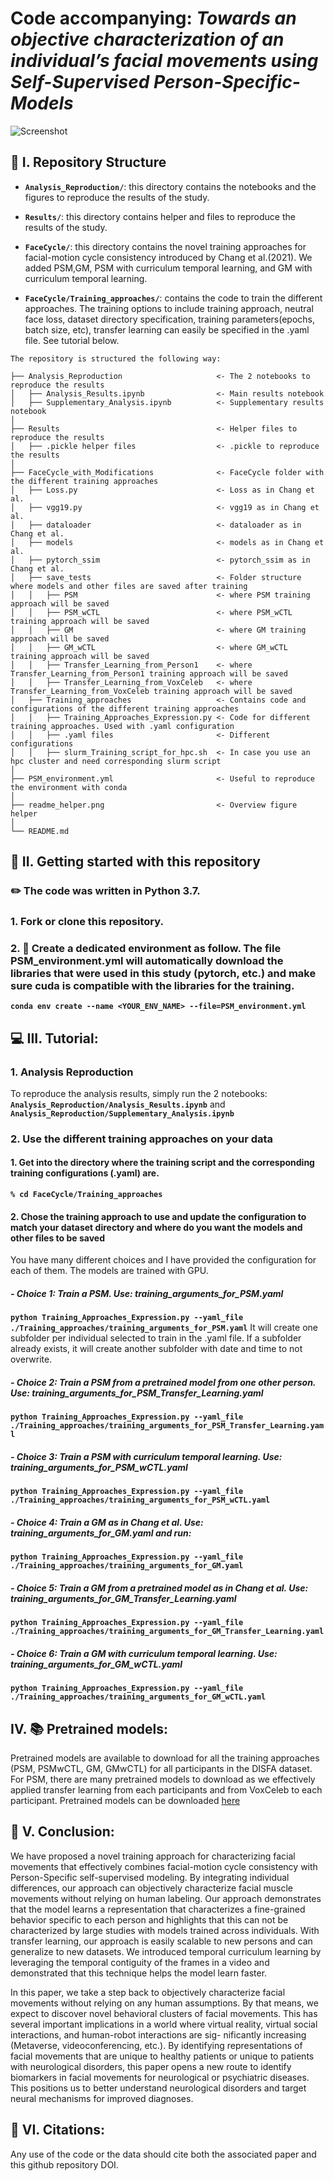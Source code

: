 # Code accompanying: *Towards an objective characterization of an individual’s facial movements using Self-Supervised Person-Specific-Models*

![Screenshot](readme_helper.png)

## 📂 I. Repository Structure

- **`Analysis_Reproduction/`**: this directory contains the notebooks and the figures to reproduce the results of the study.

- **`Results/`**: this directory contains helper and files to reproduce the results of the study.

- **`FaceCycle/`**: this directory contains the novel training approaches for facial-motion cycle consistency introduced by Chang et al.(2021). We added PSM,GM, PSM with curriculum temporal learning, and GM with curriculum temporal learning.

-  **`FaceCycle/Training_approaches/`**:  contains the code to train the different approaches. The training options to include training approach, neutral face loss, dataset directory specification, training parameters(epochs, batch size, etc), transfer learning can easily be specified in the .yaml file. See tutorial below.

```
The repository is structured the following way:

├── Analysis_Reproduction                     <- The 2 notebooks to reproduce the results
│   ├── Analysis_Results.ipynb                <- Main results notebook
│   ├── Supplementary_Analysis.ipynb          <- Supplementary results notebook
│
├── Results                                   <- Helper files to reproduce the results
│   ├── .pickle helper files                  <- .pickle to reproduce the results
│
├── FaceCycle_with_Modifications              <- FaceCycle folder with the different training approaches
│   ├── Loss.py                               <- Loss as in Chang et al.               
│   ├── vgg19.py                              <- vgg19 as in Chang et al.  
│   ├── dataloader                            <- dataloader as in Chang et al.
│   ├── models                                <- models as in Chang et al.
│   ├── pytorch_ssim                          <- pytorch_ssim as in Chang et al.
│   ├── save_tests                            <- Folder structure where models and other files are saved after training
│   │   ├── PSM                               <- where PSM training approach will be saved
│   │   ├── PSM_wCTL                          <- where PSM_wCTL training approach will be saved
│   │   ├── GM                                <- where GM training approach will be saved
│   │   ├── GM_wCTL                           <- where GM_wCTL training approach will be saved
│   │   ├── Transfer_Learning_from_Person1    <- where Transfer_Learning_from_Person1 training approach will be saved
│   │   ├── Transfer_Learning_from_VoxCeleb   <- where Transfer_Learning_from_VoxCeleb training approach will be saved
│   ├── Training_approaches                   <- Contains code and configurations of the different training approaches
│   │   ├── Training_Approaches_Expression.py <- Code for different training approaches. Used with .yaml configuration
│   │   ├── .yaml files                       <- Different configurations 
│   │   ├── slurm_Training_script_for_hpc.sh  <- In case you use an hpc cluster and need corresponding slurm script
│ 
├── PSM_environment.yml                       <- Useful to reproduce the environment with conda
│
├── readme_helper.png                         <- Overview figure helper
│
└── README.md

```
## 🚀 II. Getting started with this repository

### ✏️ The code was written in Python 3.7.

### 1. Fork or clone this repository.

### 2. 🔨 Create a dedicated environment as follow. The file PSM_environment.yml will automatically download the libraries that were used in this study (pytorch, etc.) and make sure cuda is compatible with the libraries for the training.

**`conda env create --name <YOUR_ENV_NAME> --file=PSM_environment.yml`**

## 💻 III. Tutorial:

### 1. Analysis Reproduction
To reproduce the analysis results, simply run the 2 notebooks: **`Analysis_Reproduction/Analysis_Results.ipynb`** and **`Analysis_Reproduction/Supplementary_Analysis.ipynb`**

### 2. Use the different training approaches on your data

#### 1. Get into the directory where the training script and the corresponding training configurations (.yaml) are.

**`% cd FaceCycle/Training_approaches`**

#### 2. Chose the training approach to use and update the configuration to match your dataset directory and where do you want the models and other files to be saved
You have many different choices and I have provided the configuration for each of them. The models are trained with GPU.
##### - Choice 1: Train a PSM. Use: training_arguments_for_PSM.yaml
**`python Training_Approaches_Expression.py --yaml_file ./Training_approaches/training_arguments_for_PSM.yaml`**
It will create one subfolder per individual selected to train in the .yaml file. If a subfolder already exists, it will create another subfolder with date and time to not overwrite.
##### - Choice 2: Train a PSM from a pretrained model from one other person. Use: training_arguments_for_PSM_Transfer_Learning.yaml
**`python Training_Approaches_Expression.py --yaml_file ./Training_approaches/training_arguments_for_PSM_Transfer_Learning.yaml`**
##### - Choice 3: Train a PSM with curriculum temporal learning. Use: training_arguments_for_PSM_wCTL.yaml
**`python Training_Approaches_Expression.py --yaml_file ./Training_approaches/training_arguments_for_PSM_wCTL.yaml`**
##### - Choice 4: Train a GM as in Chang et al. Use: training_arguments_for_GM.yaml and run:
**`python Training_Approaches_Expression.py --yaml_file ./Training_approaches/training_arguments_for_GM.yaml`**
##### - Choice 5: Train a GM from a pretrained model as in Chang et al. Use: training_arguments_for_GM_Transfer_Learning.yaml
**`python Training_Approaches_Expression.py --yaml_file ./Training_approaches/training_arguments_for_GM_Transfer_Learning.yaml`**
##### - Choice 6: Train a GM with curriculum temporal learning. Use: training_arguments_for_GM_wCTL.yaml
**`python Training_Approaches_Expression.py --yaml_file ./Training_approaches/training_arguments_for_GM_wCTL.yaml`**

## IV. 📚 Pretrained models:
Pretrained models are available to download for all the training approaches (PSM, PSMwCTL, GM, GMwCTL) for all participants in the DISFA dataset.
For PSM, there are many pretrained models to download as we effectively applied transfer learning from each participants and from VoxCeleb to each participant.
Pretrained models can be downloaded [here](https://www.dropbox.com/sh/8twdubx28mec0g6/AAA3a19L6y8YAeC47QhoEESMa?dl=0)
## 📗 V. Conclusion:
We have proposed a novel training approach for characterizing facial movements that effectively combines facial-motion cycle consistency with Person-Specific self-supervised modeling. By integrating individual differences, our approach can objectively characterize facial muscle movements without relying on human labeling. Our approach demonstrates that the model learns a representation that characterizes a fine-grained behavior specific to each person and highlights that this can not be characterized by large studies with models trained across individuals. With transfer learning, our approach is easily scalable to new persons and can generalize to new datasets. We introduced temporal curriculum learning by leveraging the temporal contiguity of the frames in a video and demonstrated that this technique helps the model learn faster.

In this paper, we take a step back to objectively characterize facial movements without relying on any human assumptions. By that means, we expect to discover novel behavioral clusters of facial movements. This has several important implications in a world where virtual reality, virtual social interactions, and human-robot interactions are sig- nificantly increasing (Metaverse, videoconferencing, etc.). By identifying representations of facial movements that are unique to healthy patients or unique to patients with neurological disorders, this paper opens a new route to identify biomarkers in facial movements for neurological or psychiatric diseases. This positions us to better understand neurological disorders and target neural mechanisms for improved diagnoses.

## 📌 VI. Citations:
Any use of the code or the data should cite both the associated paper and this github repository DOI.
